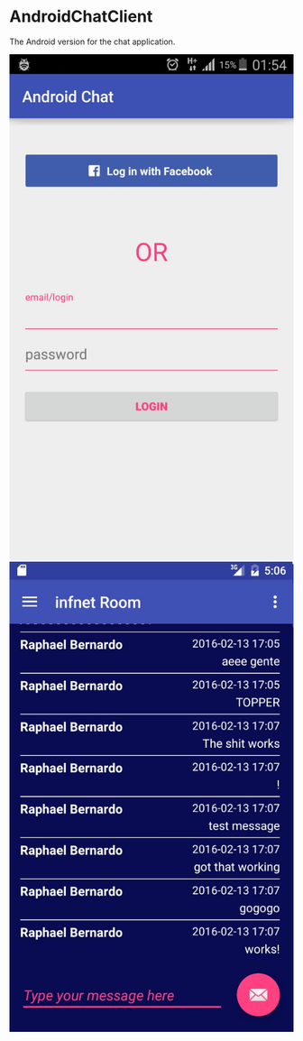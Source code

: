 # AndroidChatClient
The Android version for the chat application.

![alt tag](https://raw.githubusercontent.com/raphaelbgr/AndroidChatClient/development/loginDemo.jpg)
![alt tag](https://raw.githubusercontent.com/raphaelbgr/AndroidChatClient/development/Chatdemo.jpg)
